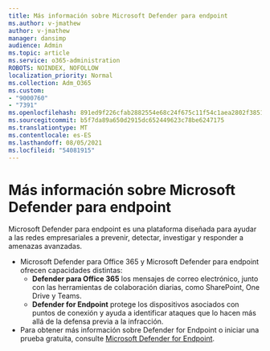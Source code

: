 ```yaml
---
title: Más información sobre Microsoft Defender para endpoint
ms.author: v-jmathew
author: v-jmathew
manager: dansimp
audience: Admin
ms.topic: article
ms.service: o365-administration
ROBOTS: NOINDEX, NOFOLLOW
localization_priority: Normal
ms.collection: Adm_O365
ms.custom:
- "9000760"
- "7391"
ms.openlocfilehash: 891ed9f226cfab2882554e68c24f675c11f54c1aea2802f3851d42630af80df8
ms.sourcegitcommit: b5f7da89a650d2915dc652449623c78be6247175
ms.translationtype: MT
ms.contentlocale: es-ES
ms.lasthandoff: 08/05/2021
ms.locfileid: "54081915"
---
```

# <a name="learn-more-about-microsoft-defender-for-endpoint"></a>Más información sobre Microsoft Defender para endpoint

Microsoft Defender para endpoint es una plataforma diseñada para ayudar a las redes empresariales a prevenir, detectar, investigar y responder a amenazas avanzadas.

- Microsoft Defender para Office 365 y Microsoft Defender para endpoint ofrecen capacidades distintas:
  - **Defender para Office 365** los mensajes de correo electrónico, junto con las herramientas de colaboración diarias, como SharePoint, One Drive y Teams.
  - **Defender for Endpoint** protege los dispositivos asociados con puntos de conexión y ayuda a identificar ataques que lo hacen más allá de la defensa previa a la infracción.
- Para obtener más información sobre Defender for Endpoint o iniciar una prueba gratuita, consulte [Microsoft Defender for Endpoint](https://go.microsoft.com/fwlink/?linkid=2094113).
